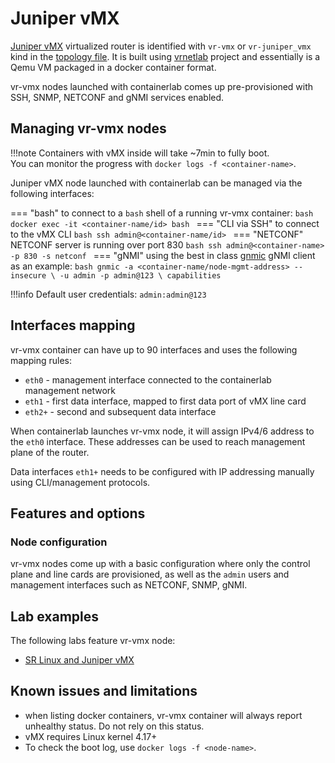 # Juniper vMX

[Juniper vMX](https://www.juniper.net/us/en/products/routers/mx-series/vmx-virtual-router-software.html) virtualized router is identified with `vr-vmx` or `vr-juniper_vmx` kind in the [topology file](../topo-def-file.md). It is built using [vrnetlab](../vrnetlab.md) project and essentially is a Qemu VM packaged in a docker container format.

vr-vmx nodes launched with containerlab comes up pre-provisioned with SSH, SNMP, NETCONF and gNMI services enabled.

## Managing vr-vmx nodes

!!!note
    Containers with vMX inside will take ~7min to fully boot.  
    You can monitor the progress with `docker logs -f <container-name>`.

Juniper vMX node launched with containerlab can be managed via the following interfaces:

=== "bash"
    to connect to a `bash` shell of a running vr-vmx container:
    ```bash
    docker exec -it <container-name/id> bash
    ```
=== "CLI via SSH"
    to connect to the vMX CLI
    ```bash
    ssh admin@<container-name/id>
    ```
=== "NETCONF"
    NETCONF server is running over port 830
    ```bash
    ssh admin@<container-name> -p 830 -s netconf
    ```
=== "gNMI"
    using the best in class [gnmic](https://gnmic.kmrd.dev) gNMI client as an example:
    ```bash
    gnmic -a <container-name/node-mgmt-address> --insecure \
    -u admin -p admin@123 \
    capabilities
    ```

!!!info
    Default user credentials: `admin:admin@123`

## Interfaces mapping
vr-vmx container can have up to 90 interfaces and uses the following mapping rules:

* `eth0` - management interface connected to the containerlab management network
* `eth1` - first data interface, mapped to first data port of vMX line card
* `eth2+` - second and subsequent data interface

When containerlab launches vr-vmx node, it will assign IPv4/6 address to the `eth0` interface. These addresses can be used to reach management plane of the router.

Data interfaces `eth1+` needs to be configured with IP addressing manually using CLI/management protocols.


## Features and options
### Node configuration
vr-vmx nodes come up with a basic configuration where only the control plane and line cards are provisioned, as well as the `admin` users and management interfaces such as NETCONF, SNMP, gNMI.

## Lab examples
The following labs feature vr-vmx node:

- [SR Linux and Juniper vMX](../../lab-examples/vr-vmx.md)

## Known issues and limitations

* when listing docker containers, vr-vmx container will always report unhealthy status. Do not rely on this status.
* vMX requires Linux kernel 4.17+
* To check the boot log, use `docker logs -f <node-name>`.